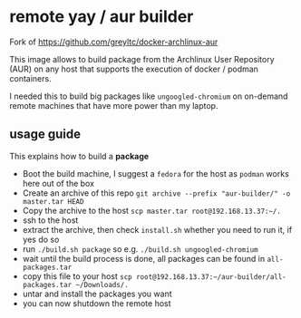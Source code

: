 # remote yay / aur builder

Fork of https://github.com/greyltc/docker-archlinux-aur

This image allows to build package from the Archlinux User Repository (AUR)
on any host that supports the execution of docker / podman containers.

I needed this to build big packages like `ungoogled-chromium` on on-demand remote machines
that have more power than my laptop.

## usage guide

This explains how to build a **package**

* Boot the build machine, I suggest a `fedora` for the host as `podman` works here out
  of the box
* Create an archive of this repo `git archive --prefix "aur-builder/" -o master.tar HEAD`
* Copy the archive to the host `scp master.tar root@192.168.13.37:~/.`
* ssh to the host
* extract the archive, then check `install.sh` whether you need to run it, if yes do so
* run `./build.sh package` so e.g. `./build.sh ungoogled-chromium`
* wait until the build process is done, all packages can be found in `all-packages.tar`
* copy this file to your host `scp root@192.168.13.37:~/aur-builder/all-packages.tar ~/Downloads/.`
* untar and install the packages you want
* you can now shutdown the remote host
